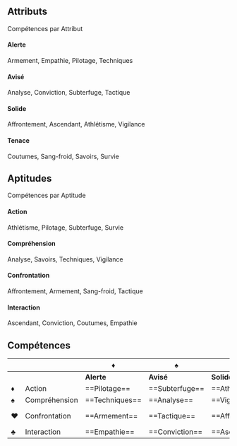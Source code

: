 ## Attributs 
Compétences par Attribut
#### Alerte
Armement, Empathie, Pilotage, Techniques
#### Avisé
Analyse, Conviction, Subterfuge, Tactique
#### Solide
Affrontement, Ascendant, Athlétisme, Vigilance
#### Tenace
Coutumes, Sang-froid, Savoirs, Survie
## Aptitudes
Compétences par Aptitude
#### Action
Athlétisme, Pilotage, Subterfuge, Survie
#### Compréhension
Analyse, Savoirs, Techniques, Vigilance
#### Confrontation
Affrontement, Armement, Sang-froid, Tactique
#### Interaction
Ascendant, Conviction, Coutumes, Empathie
## Compétences
| ||♦️|♠️|❤️|♣️|
|---|---|---|---|---|---|
| ||**Alerte**|**Avisé**|**Solide**|**Tenace**|
|♦️|Action|==Pilotage==|==Subterfuge==|==Athlétisme==|==Survie==|
|♠️|Compréhension|==Techniques==|==Analyse==|==Vigilance==|==Savoirs==|
|❤️|Confrontation|==Armement==|==Tactique==|==Affrontement==|==Sang-froid==|
|♣️|Interaction|==Empathie==|==Conviction==|==Ascendant==|==Coutumes==|







